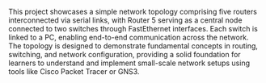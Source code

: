 This project showcases a simple network topology comprising five routers interconnected via serial links, with Router 5 serving as a central node connected to two switches through FastEthernet interfaces. Each switch is linked to a PC, enabling end-to-end communication across the network. The topology is designed to demonstrate fundamental concepts in routing, switching, and network configuration, providing a solid foundation for learners to understand and implement small-scale network setups using tools like Cisco Packet Tracer or GNS3.
